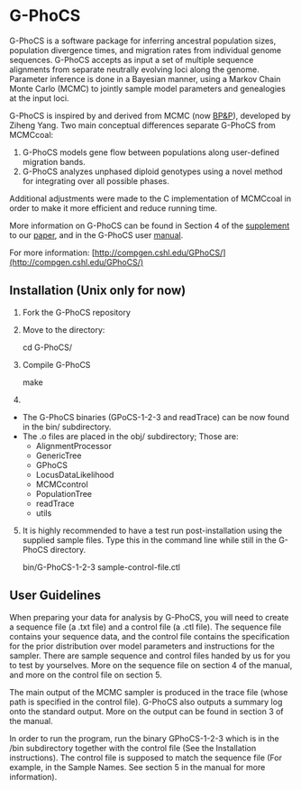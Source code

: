 G-PhoCS
=======

G-PhoCS is a software package for inferring ancestral population sizes, population divergence times, and migration rates from individual genome sequences. G-PhoCS accepts as input a set of multiple sequence alignments from separate neutrally evolving loci along the genome. Parameter inference is done in a Bayesian manner, using a Markov Chain Monte Carlo (MCMC) to jointly sample model parameters and genealogies at the input loci. 

G-PhoCS is inspired by and derived from MCMC (now [BP&P](http://abacus.gene.ucl.ac.uk/software/)), developed by Ziheng Yang. Two main conceptual differences separate G-PhoCS from MCMCcoal: 
  1. G-PhoCS models gene flow between populations along user-defined migration bands. 
  2. G-PhoCS analyzes unphased diploid genotypes using a novel method for integrating over all possible phases. 

Additional adjustments were made to the C implementation of MCMCcoal in order to make it more efficient and reduce running time. 

More information on G-PhoCS can be found in Section 4 of the [supplement](http://www.nature.com/ng/journal/v43/n10/extref/ng.937-S1.pdf) to our [paper](http://www.nature.com/ng/journal/v43/n10/full/ng.937.html), and in the G-PhoCS user [manual](https://github.com/gphocs-dev/G-PhoCS/blob/master/G-PhoCS/GPhoCS_Manual.pdf).

For more information: [http://compgen.cshl.edu/GPhoCS/](http://compgen.cshl.edu/GPhoCS/)


Installation (Unix only for now)
------------

1. Fork the G-PhoCS repository

2. Move to the directory:

    cd G-PhoCS/

3. Compile G-PhoCS

    make

4. 
  * The G-PhoCS binaries (GPoCS-1-2-3 and readTrace) can be now found in the bin/ subdirectory.
  * The .o files are placed in the obj/ subdirectory; Those are:
    * AlignmentProcessor
    * GenericTree
    * GPhoCS
    * LocusDataLikelihood
    * MCMCcontrol
    * PopulationTree
    * readTrace
    * utils
   
5. It is highly recommended to have a test run post-installation using the supplied sample files. Type this in the command line while still in the G-PhoCS directory.

    bin/G-PhoCS-1-2-3 sample-control-file.ctl


User Guidelines
---------------

When preparing your data for analysis by G-PhoCS, you will need to create a sequence file (a .txt file) and a control file (a .ctl file). The sequence file contains your sequence data, and the control file contains the specification for the prior distribution over model parameters and instructions for the sampler.
There are sample sequence and control files handed by us for you to test by yourselves. More on the sequence file on section 4 of the manual, and more on the control file on section 5.

The main output of the MCMC sampler is produced in the trace file (whose path is specified in the control file).
G-PhoCS also outputs a summary log onto the standard output.
More on the output can be found in section 3 of the manual.

In order to run the program, run the binary GPhoCS-1-2-3 which is in the /bin subdirectory together with the control file (See the Installation instructions). The control file is supposed to match the sequence file (For example, in the Sample Names. See section 5 in the manual for more information).

